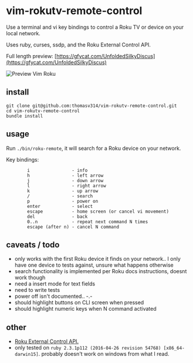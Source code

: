 # vim-rokutv-remote-control

Use a terminal and vi key bindings to control a Roku TV or device on your local network.

Uses ruby, curses, ssdp, and the Roku External Control API.

Full length preview: [https://gfycat.com/UnfoldedSilkyDiscus](https://gfycat.com/UnfoldedSilkyDiscus)

![Preview Vim Roku](https://giant.gfycat.com/UnfoldedSilkyDiscus.gif)

## install
```
git clone git@github.com:thomasv314/vim-rokutv-remote-control.git
cd vim-rokutv-remote-control
bundle install
```

## usage
Run `./bin/roku-remote`, it will search for a Roku device on your network.

Key bindings:
```
        i                - info
        h                - left arrow
        j                - down arrow
        l                - right arrow
        k                - up arrow
        /                - search
        p                - power on
        enter            - select
        escape           - home screen (or cancel vi movement)
        del              - back
        0..n             - repeat next command N times
        escape (after n) - cancel N command
```

## caveats / todo
- only works with the first Roku device it finds on your network.. I only have one device to tests against, unsure what happens otherwise
- search functionality is implemented per Roku docs instructions, doesnt work though
- need a insert mode for text fields
- need to write tests
- power off isn't documented.. -.- 
- should highlight buttons on CLI screen when pressed
- should highlight numeric keys when N command activated

## other
- [Roku External Control API.](https://sdkdocs.roku.com/display/sdkdoc/External+Control+Guide)
- only tested on `ruby 2.3.1p112 (2016-04-26 revision 54768) [x86_64-darwin15]`. probably doesn't work on windows from what I read.

